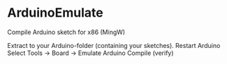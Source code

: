 # ArduinoEmulate
Compile Arduino sketch for x86 (MingW)

Extract to your Arduino-folder (containing your sketches).
Restart Arduino
Select Tools -> Board -> Emulate Arduino
Compile (verify)
